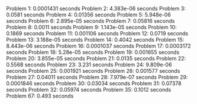 Problem 1: 0.0001431 seconds
Problem 2: 4.383e-06 seconds
Problem 3: 0.0581 seconds
Problem 4: 0.01356 seconds
Problem 5: 5.948e-06 seconds
Problem 6: 2.895e-05 seconds
Problem 7: 0.05816 seconds
Problem 8: 0.0011 seconds
Problem 9: 1.143e-05 seconds
Problem 10: 0.1869 seconds
Problem 11: 0.001106 seconds
Problem 12: 0.0719 seconds
Problem 13: 3.188e-05 seconds
Problem 14: 0.4042 seconds
Problem 15: 8.443e-06 seconds
Problem 16: 0.0001037 seconds
Problem 17: 0.0003172 seconds
Problem 18: 5.28e-05 seconds
Problem 19: 0.001655 seconds
Problem 20: 3.855e-05 seconds
Problem 21: 0.0135 seconds
Problem 22: 0.5568 seconds
Problem 23: 3.231 seconds
Problem 24: 9.809e-06 seconds
Problem 25: 0.001921 seconds
Problem 26: 0.001577 seconds
Problem 27: 0.04011 seconds
Problem 28: 7.979e-07 seconds
Problem 29: 0.0001846 seconds
Problem 30: 0.03034 seconds
Problem 31: 0.07378 seconds
Problem 32: 0.05974 seconds
Problem 35: 0.1012 seconds
Problem 67: 0.493 seconds
